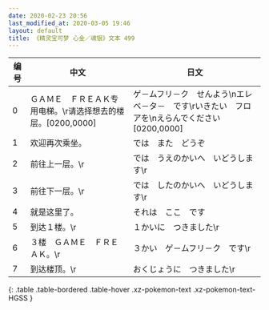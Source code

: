 ```yaml
---
date: 2020-02-23 20:56
last_modified_at: 2020-03-05 19:46
layout: default
title: 《精灵宝可梦 心金／魂银》文本 499
---
```

| 编号 | 中文 | 日文 |
| ---- | ---- | ---- |
| 0 | ＧＡＭＥ　ＦＲＥＡＫ专用电梯。\r请选择想去的楼层。[0200,0000] | ゲ－ムフリ－ク　せんよう\nエレベ－タ－　です\rいきたい　フロアを\nえらんでください[0200,0000] |
| 1 | 欢迎再次乘坐。 | では　また　どうぞ |
| 2 | 前往上一层。\r | では　うえのかいへ　いどうします\r |
| 3 | 前往下一层。\r | では　したのかいへ　いどうします\r |
| 4 | 就是这里了。 | それは　ここ　です |
| 5 | 到达１楼。\r | １かいに　つきました\r |
| 6 | ３楼　ＧＡＭＥ　ＦＲＥＡＫ。\r | ３かい　ゲ－ムフリ－ク　です\r |
| 7 | 到达楼顶。\r | おくじょうに　つきました\r |
{: .table .table-bordered .table-hover .xz-pokemon-text .xz-pokemon-text-HGSS }